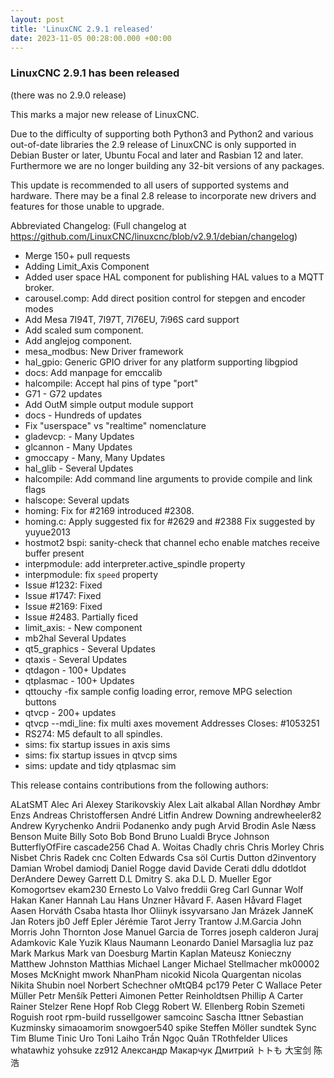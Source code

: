 ```yaml
---
layout: post
title: 'LinuxCNC 2.9.1 released'
date: 2023-11-05 00:28:00.000 +00:00
---
```


### LinuxCNC 2.9.1 has been released

(there was no 2.9.0 release)

This marks a major new release of LinuxCNC.

Due to the difficulty of supporting both Python3 and Python2 and various out-of-date
libraries the 2.9 release of LinuxCNC is only supported in Debian Buster or later,
Ubuntu Focal and later and Rasbian 12 and later. 
Furthermore we are no longer building any 32-bit versions of any packages. 

This update is recommended to all users of supported systems and hardware. 
There may be a final 2.8 release to incorporate new drivers and features for
those unable to upgrade. 


Abbreviated Changelog:
(Full changelog at https://github.com/LinuxCNC/linuxcnc/blob/v2.9.1/debian/changelog)

  * Merge 150+ pull requests
  * Adding Limit_Axis Component
  * Added user space HAL component for publishing HAL values to a MQTT broker.
  * carousel.comp: Add direct position control for stepgen and encoder modes
  * Add Mesa 7I94T, 7I97T, 7I76EU, 7i96S card support
  * Add scaled sum component.
  * Add anglejog component.
  * mesa_modbus: New Driver framework
  * hal_gpio: Generic GPIO driver for any platform supporting libgpiod
  * docs: Add manpage for emccalib
  * halcompile: Accept hal pins of type "port"
  * G71 - G72 updates
  * Add OutM simple output module support
  * docs - Hundreds of updates
  * Fix "userspace" vs "realtime" nomenclature
  * gladevcp: - Many Updates
  * glcannon - Many Updates
  * gmoccapy - Many, Many Updates
  * hal_glib - Several Updates
  * halcompile: Add command line arguments to provide compile and link flags
  * halscope: Several updats
  * homing: Fix for #2169 introduced #2308.
  * homing.c: Apply suggested fix for #2629 and #2388 Fix suggested by  yuyue2013
  * hostmot2 bspi: sanity-check that channel echo enable matches receive buffer present
  * interpmodule: add interpreter.active_spindle property
  * interpmodule: fix `speed` property
  * Issue #1232: Fixed
  * Issue #1747: Fixed
  * Issue #2169: Fixed
  * Issue #2483. Partially ficed
  * limit_axis:  - New component
  * mb2hal Several Updates
  * qt5_graphics - Several Updates
  * qtaxis - Several Updates
  * qtdagon - 100+ Updates
  * qtplasmac  - 100+ Updates
  * qttouchy -fix sample config loading error, remove MPG selection buttons
  * qtvcp - 200+ updates
  * qtvcp --mdi_line: fix multi axes movement Addresses Closes: #1053251
  * RS274: M5 default to all spindles.
  * sims: fix startup issues in axis sims
  * sims: fix startup issues in qtvcp sims
  * sims: update and tidy qtplasmac sim

This release contains contributions from the following authors: 

ALatSMT
Alec Ari
Alexey Starikovskiy
Alex Lait
alkabal
Allan Nordhøy
Ambr Enzs
Andreas Christoffersen
André Litfin
Andrew Downing
andrewheeler82
Andrew Kyrychenko
Andrii Podanenko
andy pugh
Arvid Brodin
Asle Næss
Benson Muite
Billy Soto
Bob Bond
Bruno Lualdi
Bryce Johnson
ButterflyOfFire
cascade256
Chad A. Woitas
Chadly
chris
Chris Morley
Chris Nisbet
Chris Radek
cnc
Colten Edwards
Csa söl
Curtis Dutton
d2inventory
Damian Wrobel
damiodj
Daniel Rogge
david
Davide Cerati
ddlu
ddotldot
DerAndere
Dewey Garrett
D.L
Dmitry S. aka D.L
D. Mueller
Egor Komogortsev
ekam230
Ernesto Lo Valvo
freddii
Greg Carl
Gunnar Wolf
Hakan Kaner
Hannah Lau
Hans Unzner
Håvard F. Aasen
Håvard Flaget Aasen
Horváth Csaba
htasta
Ihor Oliinyk
issyvarsano
Jan Mrázek
JanneK
Jan Roters
jb0
Jeff Epler
Jérémie Tarot
Jerry Trantow
J.M.Garcia
John Morris
John Thornton
Jose Manuel Garcia de Torres
joseph calderon
Juraj Adamkovic
Kale Yuzik
Klaus Naumann
Leonardo Daniel Marsaglia
luz paz
Mark
Markus
Mark van Doesburg
Martin Kaplan
Mateusz Konieczny
Matthew Johnston
Matthias
Michael Langer
Michael Stellmacher
mk00002
Moses McKnight
mwork
NhanPham
nicokid
Nicola Quargentan
nicolas
Nikita Shubin
noel
Norbert Schechner
oMtQB4
pc179
Peter C Wallace
Peter Müller
Petr Menšík
Petteri Aimonen
Petter Reinholdtsen
Phillip A Carter
Rainer Stelzer
Rene Hopf
Rob Clegg
Robert W. Ellenberg
Robin Szemeti
Roguish
root
rpm-build
russellgower
samcoinc
Sascha Ittner
Sebastian Kuzminsky
simaoamorim
snowgoer540
spike
Steffen Möller
sundtek
Sync
Tim Blume
Tinic Uro
Toni Laiho
Trần Ngọc Quân
TRothfelder
Ulices
whatawhiz
yohsuke
zz912
Александр Макарчук
Дмитрий
トトも
大宝剑
陈浩
